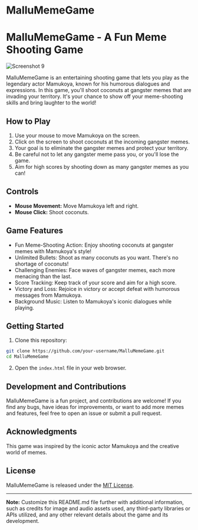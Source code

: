# MalluMemeGame

# MalluMemeGame - A Fun Meme Shooting Game

<img src="Screenshot_9.jpeg" alt="Screenshot 9">

MalluMemeGame is an entertaining shooting game that lets you play as the legendary actor Mamukoya, known for his humorous dialogues and expressions. In this game, you'll shoot coconuts at gangster memes that are invading your territory. It's your chance to show off your meme-shooting skills and bring laughter to the world!

## How to Play

1. Use your mouse to move Mamukoya on the screen.
2. Click on the screen to shoot coconuts at the incoming gangster memes.
3. Your goal is to eliminate the gangster memes and protect your territory.
4. Be careful not to let any gangster meme pass you, or you'll lose the game.
5. Aim for high scores by shooting down as many gangster memes as you can!

## Controls

- **Mouse Movement:** Move Mamukoya left and right.
- **Mouse Click:** Shoot coconuts.

## Game Features

- Fun Meme-Shooting Action: Enjoy shooting coconuts at gangster memes with Mamukoya's style!
- Unlimited Bullets: Shoot as many coconuts as you want. There's no shortage of coconuts!
- Challenging Enemies: Face waves of gangster memes, each more menacing than the last.
- Score Tracking: Keep track of your score and aim for a high score.
- Victory and Loss: Rejoice in victory or accept defeat with humorous messages from Mamukoya.
- Background Music: Listen to Mamukoya's iconic dialogues while playing.

## Getting Started

1. Clone this repository:

```bash
git clone https://github.com/your-username/MalluMemeGame.git
cd MalluMemeGame
```

2. Open the `index.html` file in your web browser.

## Development and Contributions

MalluMemeGame is a fun project, and contributions are welcome! If you find any bugs, have ideas for improvements, or want to add more memes and features, feel free to open an issue or submit a pull request.

## Acknowledgments

This game was inspired by the iconic actor Mamukoya and the creative world of memes.

## License

MalluMemeGame is released under the [MIT License](https://opensource.org/licenses/MIT).

---

**Note:** Customize this README.md file further with additional information, such as credits for image and audio assets used, any third-party libraries or APIs utilized, and any other relevant details about the game and its development.
